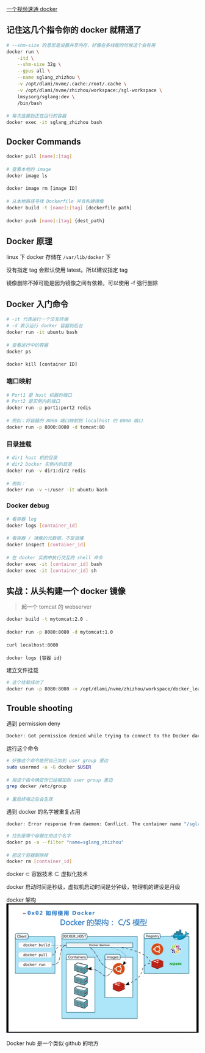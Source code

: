 
[一个视频速通 docker](https://cloud.baidu.com/video-center/video/606)

## 记住这几个指令你的 docker 就精通了

```bash
# --shm-size 的意思是设置共享内存，好像在多线程的时候这个会有用
docker run \
    -itd \
    --shm-size 32g \
    --gpus all \
    --name sglang_zhizhou \
    -v /opt/dlami/nvme/.cache:/root/.cache \
    -v /opt/dlami/nvme/zhizhou/workspace:/sgl-workspace \
    lmsysorg/sglang:dev \
    /bin/bash

# 每次连接到正在运行的容器
docker exec -it sglang_zhizhou bash
```

## Docker Commands

```bash
docker pull [name]:[tag]

# 查看本地的 image
docker image ls

docker image rm [image ID]

# 从本地路径寻找 Dockerfile 并且构建镜像
docker build -t [name]:[tag] [dockerfile path]

docker push [name]:[tag] {dest_path}
```

## Docker 原理

linux 下 docker 存储在 `/var/lib/docker` 下

没有指定 tag 会默认使用 latest。所以建议指定 tag

镜像删除不掉可能是因为镜像之间有依赖，可以使用 -f 强行删除

## Docker 入门命令

```bash
# -it 代表运行一个交互终端
# -d 表示运行 docker 容器到后台 
docker run -it ubuntu bash

# 查看运行中的容器
docker ps

docker kill [container ID]
```

### 端口映射

```bash
# Port1 是 host 机器的端口
# Port2 是实例内的端口
docker run -p port1:port2 redis

# 例如：将容器的 8080 端口映射到 localhost 的 8000 端口
docker run -p 8000:8080 -d tomcat:80
```

### 目录挂载

```bash
# dir1 host 机的目录
# dir2 Docker 实例内的目录
docker run -v dir1:dir2 redis

# 例如：
docker run -v ~:/user -it ubuntu bash
```

### Docker debug

```bash
# 看容器 log
docker logs [container_id]

# 看容器 / 镜像的元数据，不是很懂
docker inspect [container_id]

# 在 docker 实例中执行交互的 shell 命令
docker exec -it [container_id] bash
docker exec -it [container_id] sh
```

## 实战：从头构建一个 docker 镜像
> 起一个 tomcat 的 webserver

```bash
docker build -t mytomcat:2.0 .

docker run -p 8080:8080 -d mytomcat:1.0

curl localhost:8080

docker logs {容器 id}
```

建立文件挂载
```bash
# 这个挂载成功了
docker run -p 8080:8080 -v /opt/dlami/nvme/zhizhou/workspace/docker_learn:/usr/local/tomcat/webapps/ROOT -d mytomcat:1.0
```


## Trouble shooting

遇到 permission deny
```bash
Docker: Got permission denied while trying to connect to the Docker daemon socket at unix:///var/run/docker.sock
```
运行这个命令
```bash
# 好像这个命令能把自己加到 user group 里边
sudo usermod -a -G docker $USER

# 用这个指令确定你已经被加到 user group 里边
grep docker /etc/group

# 重启终端之后会生效
```

遇到 docker 的名字被重复占用
```bash
docker: Error response from daemon: Conflict. The container name "/sglang_zhizhou" is already in use by container
```

```bash
# 找到是哪个容器在用这个名字
docker ps -a --filter "name=sglang_zhizhou"

# 把这个容器删除掉
docker rm [container_id]
```


docker $\subset$ 容器技术 $\subset$ 虚拟化技术

docker 启动时间是秒级，虚拟机启动时间是分钟级，物理机的建设是月级

docker 架构
![alt text](image.png)

Docker hub 是一个类似 github 的地方






